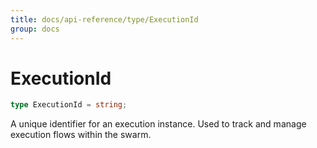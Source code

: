 ```yaml
---
title: docs/api-reference/type/ExecutionId
group: docs
---
```


# ExecutionId

```ts
type ExecutionId = string;
```

A unique identifier for an execution instance.
Used to track and manage execution flows within the swarm.
